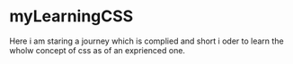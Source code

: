 # myLearningCSS

Here i am staring a journey which is complied and short i oder to learn the wholw concept of css as of an exprienced one.
